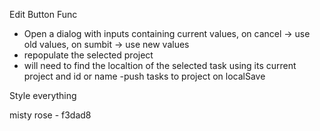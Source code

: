 Edit Button Func

- Open a dialog with inputs containing current values, on cancel -> use old values, on sumbit -> use new values
- repopulate the selected project
- will need to find the localtion of the selected task using its current project and id or name
  -push tasks to project on localSave

Style everything

misty rose - f3dad8
